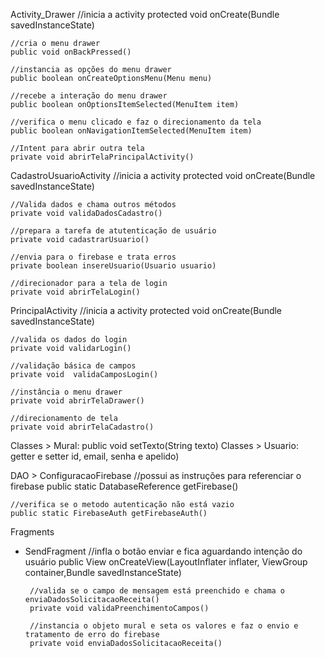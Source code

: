 Activity_Drawer
    //inicia a activity
    protected void onCreate(Bundle savedInstanceState)

    //cria o menu drawer
    public void onBackPressed()

    //instancia as opções do menu drawer
    public boolean onCreateOptionsMenu(Menu menu)

    //recebe a interação do menu drawer
    public boolean onOptionsItemSelected(MenuItem item)

    //verifica o menu clicado e faz o direcionamento da tela
    public boolean onNavigationItemSelected(MenuItem item)

    //Intent para abrir outra tela
    private void abrirTelaPrincipalActivity()

CadastroUsuarioActivity
    //inicia a activity
    protected void onCreate(Bundle savedInstanceState)

    //Valida dados e chama outros métodos
    private void validaDadosCadastro()

    //prepara a tarefa de atutenticação de usuário
    private void cadastrarUsuario()

    //envia para o firebase e trata erros
    private boolean insereUsuario(Usuario usuario)

    //direcionador para a tela de login
    private void abrirTelaLogin()

PrincipalActivity
    //inicia a activity
    protected void onCreate(Bundle savedInstanceState)

    //valida os dados do login
    private void validarLogin()

    //validação básica de campos
    private void  validaCamposLogin()

    //instância o menu drawer
    private void abrirTelaDrawer()

    //direcionamento de tela
    private void abrirTelaCadastro()


Classes > Mural: public void setTexto(String texto)
Classes > Usuario: getter e setter  id, email, senha e apelido)

DAO > ConfiguracaoFirebase
    //possui as instruções para referenciar o firebase
    public static DatabaseReference getFirebase()

    //verifica se o metodo autenticação não está vazio
    public static FirebaseAuth getFirebaseAuth()

Fragments

- SendFragment
       //infla o botão enviar e fica aguardando intenção do usuário
       public View onCreateView(LayoutInflater inflater, ViewGroup container,Bundle savedInstanceState)

       //valida se o campo de mensagem está preenchido e chama o enviaDadosSolicitacaoReceita()
       private void validaPreenchimentoCampos()

       //instancia o objeto mural e seta os valores e faz o envio e tratamento de erro do firebase
       private void enviaDadosSolicitacaoReceita()


